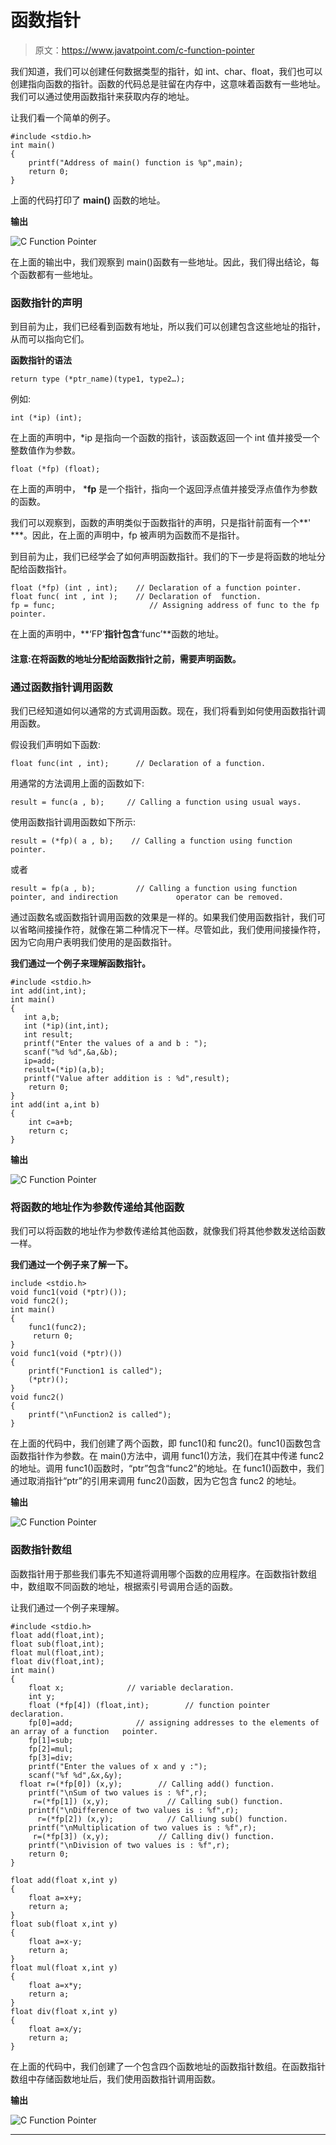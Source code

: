 # 函数指针

> 原文：<https://www.javatpoint.com/c-function-pointer>

我们知道，我们可以创建任何数据类型的指针，如 int、char、float，我们也可以创建指向函数的指针。函数的代码总是驻留在内存中，这意味着函数有一些地址。我们可以通过使用函数指针来获取内存的地址。

让我们看一个简单的例子。

```
#include <stdio.h>
int main()
{
    printf("Address of main() function is %p",main);
    return 0;
}

```

上面的代码打印了 **main()** 函数的地址。

**输出**

![C Function Pointer](img/787b3e0adec6b914e6000719d719e8d2.png)

在上面的输出中，我们观察到 main()函数有一些地址。因此，我们得出结论，每个函数都有一些地址。

### 函数指针的声明

到目前为止，我们已经看到函数有地址，所以我们可以创建包含这些地址的指针，从而可以指向它们。

**函数指针的语法**

```
return type (*ptr_name)(type1, type2…);

```

例如:

```
int (*ip) (int);

```

在上面的声明中，*ip 是指向一个函数的指针，该函数返回一个 int 值并接受一个整数值作为参数。

```
float (*fp) (float);

```

在上面的声明中， ***fp** 是一个指针，指向一个返回浮点值并接受浮点值作为参数的函数。

我们可以观察到，函数的声明类似于函数指针的声明，只是指针前面有一个**' ***。因此，在上面的声明中，fp 被声明为函数而不是指针。

到目前为止，我们已经学会了如何声明函数指针。我们的下一步是将函数的地址分配给函数指针。

```
float (*fp) (int , int);    // Declaration of a function pointer.
float func( int , int );    // Declaration of  function.
fp = func;                     // Assigning address of func to the fp pointer.

```

在上面的声明中，**‘FP’**指针包含**‘func’**函数的地址。

#### 注意:在将函数的地址分配给函数指针之前，需要声明函数。

### 通过函数指针调用函数

我们已经知道如何以通常的方式调用函数。现在，我们将看到如何使用函数指针调用函数。

假设我们声明如下函数:

```
float func(int , int);      // Declaration of a function.

```

用通常的方法调用上面的函数如下:

```
result = func(a , b);     // Calling a function using usual ways.

```

使用函数指针调用函数如下所示:

```
result = (*fp)( a , b);    // Calling a function using function pointer.

```

或者

```
result = fp(a , b);         // Calling a function using function pointer, and indirection             operator can be removed.

```

通过函数名或函数指针调用函数的效果是一样的。如果我们使用函数指针，我们可以省略间接操作符，就像在第二种情况下一样。尽管如此，我们使用间接操作符，因为它向用户表明我们使用的是函数指针。

**我们通过一个例子来理解函数指针。**

```
#include <stdio.h>
int add(int,int);
int main()
{
   int a,b;
   int (*ip)(int,int);
   int result;
   printf("Enter the values of a and b : ");
   scanf("%d %d",&a,&b);
   ip=add;
   result=(*ip)(a,b);
   printf("Value after addition is : %d",result);
    return 0;
}
int add(int a,int b)
{
    int c=a+b;
    return c;
}

```

**输出**

![C Function Pointer](img/b09a717ba416b77da36d48c15972c190.png)

### 将函数的地址作为参数传递给其他函数

我们可以将函数的地址作为参数传递给其他函数，就像我们将其他参数发送给函数一样。

**我们通过一个例子来了解一下。**

```
include <stdio.h>
void func1(void (*ptr)());
void func2();
int main()
{
    func1(func2);
     return 0;
}
void func1(void (*ptr)())
{
    printf("Function1 is called");
    (*ptr)();
}
void func2()
{
    printf("\nFunction2 is called");
}

```

在上面的代码中，我们创建了两个函数，即 func1()和 func2()。func1()函数包含函数指针作为参数。在 main()方法中，调用 func1()方法，我们在其中传递 func2 的地址。调用 func1()函数时，“ptr”包含“func2”的地址。在 func1()函数中，我们通过取消指针“ptr”的引用来调用 func2()函数，因为它包含 func2 的地址。

**输出**

![C Function Pointer](img/94e8eafffefa30088c8e498423cd514b.png)

### 函数指针数组

函数指针用于那些我们事先不知道将调用哪个函数的应用程序。在函数指针数组中，数组取不同函数的地址，根据索引号调用合适的函数。

让我们通过一个例子来理解。

```
#include <stdio.h>
float add(float,int);
float sub(float,int);
float mul(float,int);
float div(float,int);
int main()
{
    float x;              // variable declaration.
    int y;
    float (*fp[4]) (float,int);        // function pointer declaration.
    fp[0]=add;              // assigning addresses to the elements of an array of a function   pointer.
    fp[1]=sub;
    fp[2]=mul;
    fp[3]=div;
    printf("Enter the values of x and y :");
    scanf("%f %d",&x,&y);
  float r=(*fp[0]) (x,y);        // Calling add() function.
    printf("\nSum of two values is : %f",r);
     r=(*fp[1]) (x,y);             // Calling sub() function.
    printf("\nDifference of two values is : %f",r);
      r=(*fp[2]) (x,y);            // Calliung sub() function.
    printf("\nMultiplication of two values is : %f",r);
     r=(*fp[3]) (x,y);           // Calling div() function.
    printf("\nDivision of two values is : %f",r);
    return 0;
}

float add(float x,int y)
{
    float a=x+y;
    return a;
}
float sub(float x,int y)
{
    float a=x-y;
    return a;
}
float mul(float x,int y)
{
    float a=x*y;
    return a;
}
float div(float x,int y)
{
    float a=x/y;
    return a;
}

```

在上面的代码中，我们创建了一个包含四个函数地址的函数指针数组。在函数指针数组中存储函数地址后，我们使用函数指针调用函数。

**输出**

![C Function Pointer](img/7993de51b45315c2caaf79f773c104a2.png)

* * *